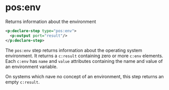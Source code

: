 # pos:env

Returns information about the environment

```xml
<p:declare-step type="pos:env">
  <p:output port="result"/>
</p:declare-step>
```

The `pos:env` step returns information about the operating system environment.
It returns a `c:result` containing zero or more `c:env` elements. Each `c:env`
has `name` and `value` attributes containing the name and value of an
environment variable.

On systems which nave no concept of an environment, this step returns an empty
`c:result`.
